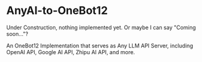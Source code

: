 # AnyAI-to-OneBot12


Under Construction, nothing implemented yet. Or maybe I can say "Coming soon..."?


An OneBot12 Implementation that serves as Any LLM API Server, including OpenAI API, Google AI API,  Zhipu AI API, and more. 
